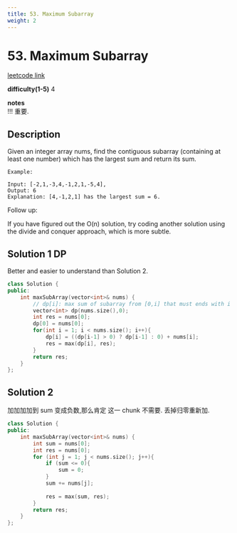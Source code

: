 ```yaml
---
title: 53. Maximum Subarray
weight: 2
---
```

# 53. Maximum Subarray
[leetcode link](https://leetcode.com/problems/maximum-subarray/)

**difficulty(1-5)** 
4

**notes**   
!!! 重要.

## Description
Given an integer array nums, find the contiguous subarray (containing at least one number) which has the largest sum and return its sum.
```
Example:

Input: [-2,1,-3,4,-1,2,1,-5,4],
Output: 6
Explanation: [4,-1,2,1] has the largest sum = 6.
```

Follow up:

If you have figured out the O(n) solution, try coding another solution using the divide and conquer approach, which is more subtle.

## Solution 1 DP 

Better and easier to understand than Solution 2.

```c++
class Solution {
public:
    int maxSubArray(vector<int>& nums) {
        // dp[i]: max sum of subarray from [0,i] that must ends with i
        vector<int> dp(nums.size(),0);
        int res = nums[0];
        dp[0] = nums[0];
        for(int i = 1; i < nums.size(); i++){
            dp[i] = ((dp[i-1] > 0) ? dp[i-1] : 0) + nums[i];
            res = max(dp[i], res);
        }
        return res;
    }
};
```

## Solution 2
加加加加到 sum 变成负数,那么肯定 这一 chunk 不需要. 丢掉归零重新加.

```c++
class Solution {
public:
    int maxSubArray(vector<int>& nums) {
        int sum = nums[0];
        int res = nums[0];
        for (int j = 1; j < nums.size(); j++){
            if (sum <= 0){
                sum = 0;
            }
            sum += nums[j];
        
            res = max(sum, res);
        }
        return res;
    }
};
```